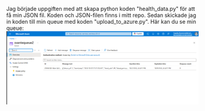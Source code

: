 Jag började uppgiften med att skapa python koden "health_data.py" för att få min JSON fil. 
Koden och JSON-filen finns i mitt repo.
Sedan skickade jag in koden till min queue med koden "upload_to_azure.py".
Här kan du se min queue: 
![Här kan du se min queue](Data_Into_Queue.png)
